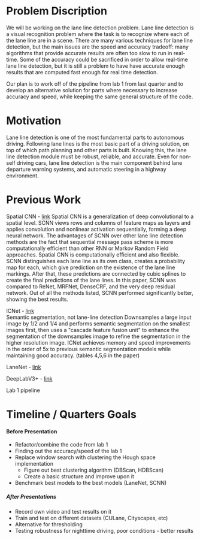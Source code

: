 # Problem Discription

We will be working on the lane line detection problem. Lane line detection is a visual recognition problem where the task is to recognize where each of the lane line are in a scene. There are many various techniques for lane line detection, but the main issues are the speed and accuracy tradeoff: many algorithms that provide accurate results are often too slow to run in real-time. Some of the accuracy could be sacrificed in order to allow real-time lane line detection, but it is still a problem to have have accurate enough results that are computed fast enough for real time detection. 


Our plan is to work off of the pipeline from lab 1 from last quarter and to develop an alternative solution for parts where necessary to increase accuracy and speed, while keeping the same general structure of the code. 

# Motivation

Lane line detection is one of the most fundamental parts to autonomous driving. Following lane lines is the most basic part of a driving solution, on top of which path planning and other parts is built. Knowing this, the lane line detection module must be robust, reliable, and accurate. Even for non-self driving cars, lane line detection is the main component behind lane departure warning systems, and automatic steering in a highway environment.

# Previous Work

Spatial CNN - [link](https://arxiv.org/abs/1712.06080)
Spatial CNN is a generalization of deep convolutional to a spatial level. SCNN views rows and columns of feature maps as layers and applies convolution and nonlinear activation sequentially, forming a deep neural network. The advantages of SCNN over other lane line detection methods are the fact that sequential message pass scheme is more computationally efficient than other RNN or Markov Random Field approaches. Spatial CNN is computationally efficient and also flexible. SCNN distinguishes each lane line as its own class, creates a probability map for each, which give prediction on the existence of the lane line markings. After that, these predictions are connected by cubic splines to create the final predictions of the lane lines. In this paper, SCNN was compared to ReNet, MRFNet, DenseCRF, and the very deep residual network. Out of all the methods listed, SCNN performed significantly better, showing the best results.  

ICNet - [link](https://arxiv.org/abs/1704.08545)  
Semantic segmentation, not lane-line detection
Downsamples a large input image by 1/2 and 1/4 and performs semantic segmentation on the smallest images first, then uses a "cascade feature fusion unit" to enhance the segmentation of the downsamples image to refine the segmentation in the higher resolution image.
ICNet achieves memory and speed improvements in the order of 5x to previous semantic segmentation models while maintaining good accuracy. (tables 4,5,6 in the paper)

LaneNet - [link](https://arxiv.org/abs/1807.01726)

DeepLabV3+ - [link](https://arxiv.org/abs/1802.02611)

Lab 1 pipeline


# Timeline / Quarters Goals


#### Before Presentation

* Refactor/combine the code from lab 1
* Finding out the accuracy/speed of the lab 1 
* Replace window search with clustering the Hough space implementation
  * Figure out best clustering algorithm (DBScan, HDBScan)
  * Create a basic structure and improve upon it
* Benchmark best models to the best models (LaneNet, SCNN)

##### After Presentations

* Record own video and test results on it
* Train and test on different datasets (CULane, Cityscapes, etc)
* Alternative for thresholding
* Testing robustness for nighttime driving, poor conditions - better results
